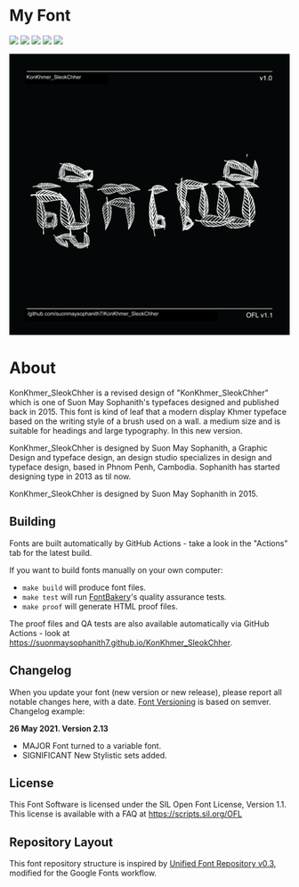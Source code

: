 
# My Font

[![][Fontbakery]](https://suonmaysophanith7.github.io/KonKhmer_SleokChher/fontbakery/fontbakery-report.html)
[![][Universal]](https://suonmaysophanith7.github.io/KonKhmer_SleokChher/fontbakery/fontbakery-report.html)
[![][GF Profile]](https://suonmaysophanith7.github.io/KonKhmer_SleokChher/fontbakery/fontbakery-report.html)
[![][Outline Correctness]](https://suonmaysophanith7.github.io/KonKhmer_SleokChher/fontbakery/fontbakery-report.html)
[![][Shaping]](https://suonmaysophanith7.github.io/KonKhmer_SleokChher/fontbakery/fontbakery-report.html)

[Fontbakery]: https://img.shields.io/endpoint?url=https%3A%2F%2Fraw.githubusercontent.com%2Fsuonmaysophanith7%2FKonKhmer_SleokChher%2Fgh-pages%2Fbadges%2Foverall.json
[GF Profile]: https://img.shields.io/endpoint?url=https%3A%2F%2Fraw.githubusercontent.com%2Fsuonmaysophanith7%2FKonKhmer_SleokChher%2Fgh-pages%2Fbadges%2FGoogleFonts.json
[Outline Correctness]: https://img.shields.io/endpoint?url=https%3A%2F%2Fraw.githubusercontent.com%2Fsuonmaysophanith7%2FKonKhmer_SleokChher%2Fgh-pages%2Fbadges%2FOutlineCorrectnessChecks.json
[Shaping]: https://img.shields.io/endpoint?url=https%3A%2F%2Fraw.githubusercontent.com%2Fsuonmaysophanith7%2FKonKhmer_SleokChher%2Fgh-pages%2Fbadges%2FShapingChecks.json
[Universal]: https://img.shields.io/endpoint?url=https%3A%2F%2Fraw.githubusercontent.com%2Fsuonmaysophanith7%2FKonKhmer_SleokChher%2Fgh-pages%2Fbadges%2FUniversal.json


![Sample Image](documentation/image1.png)

# About

KonKhmer_SleokChher is a revised design of "KonKhmer_SleokChher" which is one of Suon May Sophanith's typefaces designed and published back in 2015. 
This font is kind of leaf that a modern display Khmer typeface based on the writing style of a brush used on a wall. a medium size and is suitable for headings and large typography. In this new version.

KonKhmer_SleokChher is designed by Suon May Sophanith, a Graphic Design and typeface design, an design studio specializes in design and typeface design, based in Phnom Penh, Cambodia. Sophanith has started designing type in 2013 as til now.


KonKhmer_SleokChher is designed by Suon May Sophanith in 2015.

## Building

Fonts are built automatically by GitHub Actions - take a look in the "Actions" tab for the latest build.

If you want to build fonts manually on your own computer:

* `make build` will produce font files.
* `make test` will run [FontBakery](https://github.com/googlefonts/fontbakery)'s quality assurance tests.
* `make proof` will generate HTML proof files.

The proof files and QA tests are also available automatically via GitHub Actions - look at https://suonmaysophanith7.github.io/KonKhmer_SleokChher.

## Changelog

When you update your font (new version or new release), please report all notable changes here, with a date.
[Font Versioning](https://github.com/googlefonts/gf-docs/tree/main/Spec#font-versioning) is based on semver. 
Changelog example:

**26 May 2021. Version 2.13**
- MAJOR Font turned to a variable font.
- SIGNIFICANT New Stylistic sets added.

## License

This Font Software is licensed under the SIL Open Font License, Version 1.1.
This license is available with a FAQ at
https://scripts.sil.org/OFL

## Repository Layout

This font repository structure is inspired by [Unified Font Repository v0.3](https://github.com/unified-font-repository/Unified-Font-Repository), modified for the Google Fonts workflow.

